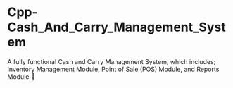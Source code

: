 # Cpp-Cash_And_Carry_Management_System
A fully functional Cash and Carry Management System, which includes; Inventory Management Module, Point of Sale (POS) Module, and Reports Module 🛒
